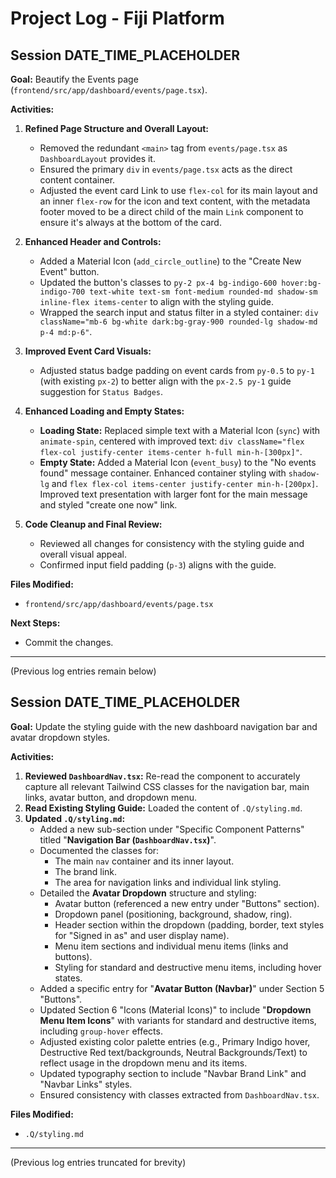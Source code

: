 # Project Log - Fiji Platform

## Session DATE_TIME_PLACEHOLDER

**Goal:** Beautify the Events page (`frontend/src/app/dashboard/events/page.tsx`).

**Activities:**

1.  **Refined Page Structure and Overall Layout:**
    *   Removed the redundant `<main>` tag from `events/page.tsx` as `DashboardLayout` provides it.
    *   Ensured the primary `div` in `events/page.tsx` acts as the direct content container.
    *   Adjusted the event card Link to use `flex-col` for its main layout and an inner `flex-row` for the icon and text content, with the metadata footer moved to be a direct child of the main `Link` component to ensure it's always at the bottom of the card.

2.  **Enhanced Header and Controls:**
    *   Added a Material Icon (`add_circle_outline`) to the "Create New Event" button.
    *   Updated the button's classes to `py-2 px-4 bg-indigo-600 hover:bg-indigo-700 text-white text-sm font-medium rounded-md shadow-sm inline-flex items-center` to align with the styling guide.
    *   Wrapped the search input and status filter in a styled container: `div className="mb-6 bg-white dark:bg-gray-900 rounded-lg shadow-md p-4 md:p-6"`.

3.  **Improved Event Card Visuals:**
    *   Adjusted status badge padding on event cards from `py-0.5` to `py-1` (with existing `px-2`) to better align with the `px-2.5 py-1` guide suggestion for `Status Badges`.

4.  **Enhanced Loading and Empty States:**
    *   **Loading State:** Replaced simple text with a Material Icon (`sync`) with `animate-spin`, centered with improved text: `div className="flex flex-col justify-center items-center h-full min-h-[300px]"`.
    *   **Empty State:** Added a Material Icon (`event_busy`) to the "No events found" message container. Enhanced container styling with `shadow-lg` and `flex flex-col items-center justify-center min-h-[200px]`. Improved text presentation with larger font for the main message and styled "create one now" link.

5.  **Code Cleanup and Final Review:**
    *   Reviewed all changes for consistency with the styling guide and overall visual appeal.
    *   Confirmed input field padding (`p-3`) aligns with the guide.

**Files Modified:**

*   `frontend/src/app/dashboard/events/page.tsx`

**Next Steps:**

*   Commit the changes.

---
(Previous log entries remain below)

## Session DATE_TIME_PLACEHOLDER

**Goal:** Update the styling guide with the new dashboard navigation bar and avatar dropdown styles.

**Activities:**

1.  **Reviewed `DashboardNav.tsx`:** Re-read the component to accurately capture all relevant Tailwind CSS classes for the navigation bar, main links, avatar button, and dropdown menu.
2.  **Read Existing Styling Guide:** Loaded the content of `.Q/styling.md`.
3.  **Updated `.Q/styling.md`:**
    *   Added a new sub-section under "Specific Component Patterns" titled "**Navigation Bar (`DashboardNav.tsx`)**".
    *   Documented the classes for:
        *   The main `nav` container and its inner layout.
        *   The brand link.
        *   The area for navigation links and individual link styling.
    *   Detailed the **Avatar Dropdown** structure and styling:
        *   Avatar button (referenced a new entry under "Buttons" section).
        *   Dropdown panel (positioning, background, shadow, ring).
        *   Header section within the dropdown (padding, border, text styles for "Signed in as" and user display name).
        *   Menu item sections and individual menu items (links and buttons).
        *   Styling for standard and destructive menu items, including hover states.
    *   Added a specific entry for "**Avatar Button (Navbar)**" under Section 5 "Buttons".
    *   Updated Section 6 "Icons (Material Icons)" to include "**Dropdown Menu Item Icons**" with variants for standard and destructive items, including `group-hover` effects.
    *   Adjusted existing color palette entries (e.g., Primary Indigo hover, Destructive Red text/backgrounds, Neutral Backgrounds/Text) to reflect usage in the dropdown menu and its items.
    *   Updated typography section to include "Navbar Brand Link" and "Navbar Links" styles.
    *   Ensured consistency with classes extracted from `DashboardNav.tsx`.

**Files Modified:**

*   `.Q/styling.md`

---
(Previous log entries truncated for brevity)